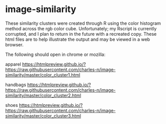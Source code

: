 # image-similarity

These similarity clusters were created through R using the color histogram method across the rgb color cube.  Unfortunately; my Rscript is currently corrupted, and I plan to return in the future with a recreated copy.  These html files are to help illustrate the output and may be viewed in a web browser.

The following should open in chrome or mozilla:

apparel
https://htmlpreview.github.io/?https://raw.githubusercontent.com/charles-n/image-similarity/master/color_cluster1.html

handbags
https://htmlpreview.github.io/?https://raw.githubusercontent.com/charles-n/image-similarity/master/color_cluster2.html

shoes
https://htmlpreview.github.io/?https://raw.githubusercontent.com/charles-n/image-similarity/master/color_cluster3.html
